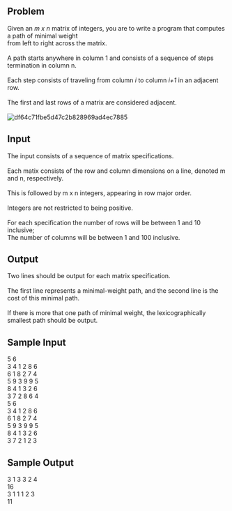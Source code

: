 ## Problem
Given an *m x n* matrix of integers, you are to write a program that computes a path of minimal weight 
<br> from left to right across the matrix.
<br> 
<br> A path starts anywhere in column 1 and consists of a sequence of steps termination in column n.
<br> 
<br> Each step consists of traveling from column *i* to column *i+1* in an adjacent row.
<br> 
<br> The first and last rows of a matrix are considered adjacent.
<br> <br> ![df64c71fbe5d47c2b828969ad4ec7885](https://github.com/Kim-Yukyung/2023_Algorithm/assets/154517645/2674b31a-fcdc-4b8a-9fa1-1e17b5ba11be)

## Input
The input consists of a sequence of matrix specifications.
<br> 
<br> Each matix consists of the row and column dimensions on a line, denoted m and n, respectively.
<br> 
<br> This is followed by m x n integers, appearing in row major order.
<br> 
<br> Integers are not restricted to being positive. 
<br> 
<br> For each specification the number of rows will be between 1 and 10 inclusive; 
<br> The number of columns will be between 1 and 100 inclusive.

## Output
Two lines should be output for each matrix specification.
<br> 
<br> The first line represents a minimal-weight path, and the second line is the cost of this minimal path.
<br> 
<br> If there is more that one path of minimal weight, the lexicographically smallest path should be output.

## Sample Input
5 6
<br> 3 4 1 2 8 6
<br> 6 1 8 2 7 4
<br> 5 9 3 9 9 5
<br> 8 4 1 3 2 6
<br> 3 7 2 8 6 4
<br> 5 6
<br> 3 4 1 2 8 6
<br> 6 1 8 2 7 4
<br> 5 9 3 9 9 5
<br> 8 4 1 3 2 6
<br> 3 7 2 1 2 3

## Sample Output
3 1 3 3 2 4
<br> 16
<br> 3 1 1 1 2 3
<br> 11
